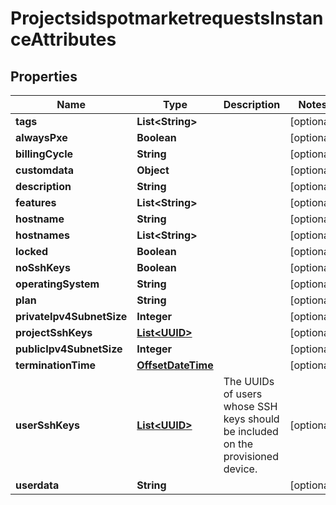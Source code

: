
# ProjectsidspotmarketrequestsInstanceAttributes

## Properties
Name | Type | Description | Notes
------------ | ------------- | ------------- | -------------
**tags** | **List&lt;String&gt;** |  |  [optional]
**alwaysPxe** | **Boolean** |  |  [optional]
**billingCycle** | **String** |  |  [optional]
**customdata** | **Object** |  |  [optional]
**description** | **String** |  |  [optional]
**features** | **List&lt;String&gt;** |  |  [optional]
**hostname** | **String** |  |  [optional]
**hostnames** | **List&lt;String&gt;** |  |  [optional]
**locked** | **Boolean** |  |  [optional]
**noSshKeys** | **Boolean** |  |  [optional]
**operatingSystem** | **String** |  |  [optional]
**plan** | **String** |  |  [optional]
**privateIpv4SubnetSize** | **Integer** |  |  [optional]
**projectSshKeys** | [**List&lt;UUID&gt;**](UUID.md) |  |  [optional]
**publicIpv4SubnetSize** | **Integer** |  |  [optional]
**terminationTime** | [**OffsetDateTime**](OffsetDateTime.md) |  |  [optional]
**userSshKeys** | [**List&lt;UUID&gt;**](UUID.md) | The UUIDs of users whose SSH keys should be included on the provisioned device. |  [optional]
**userdata** | **String** |  |  [optional]




